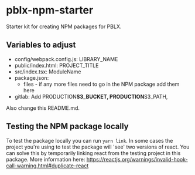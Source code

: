 # pblx-npm-starter

Starter kit for creating NPM packages for PBLX.

## Variables to adjust

- config/webpack.config.js: LIBRARY_NAME
- public/index.html: PROJECT_TITLE
- src/index.tsx: ModuleName
- package.json:
  - files - if any more files need to go in the NPM package add them here
- gitlab: Add PRODUCTION**S3_BUCKET, PRODUCTION**S3_PATH,

Also change this README.md.

## Testing the NPM package locally

To test the package locally you can run `yarn link`. In some cases the project
you're using to test the package will 'see' two versions of react. You can solve
this by temporarily linking react from the testing project in this package. More
information here: https://reactjs.org/warnings/invalid-hook-call-warning.html#duplicate-react
